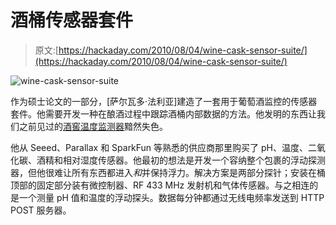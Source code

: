 # 酒桶传感器套件

> 原文:[https://hackaday.com/2010/08/04/wine-cask-sensor-suite/](https://hackaday.com/2010/08/04/wine-cask-sensor-suite/)

![](../Images/7a309108e788454e8fdb74ca135d5e9f.png "wine-cask-sensor-suite")

作为硕士论文的一部分，[萨尔瓦多·法利亚]建造了一套用于葡萄酒监控的传感器套件。他需要开发一种在酿酒过程中跟踪酒桶内部数据的方法。他发明的东西让我们之前见过的[酒窖温度监测器](http://hackaday.com/2008/01/17/wine-cellar-monitoring/)黯然失色。

他从 Seeed、Parallax 和 SparkFun 等熟悉的供应商那里购买了 pH、温度、二氧化碳、酒精和相对湿度传感器。他最初的想法是开发一个容纳整个包裹的浮动探测器，但他很难让所有东西都进入*和*并保持浮力。解决方案是两部分探针；安装在桶顶部的固定部分装有微控制器、RF 433 MHz 发射机和气体传感器。与之相连的是一个测量 pH 值和温度的浮动探头。数据每分钟都通过无线电频率发送到 HTTP POST 服务器。
